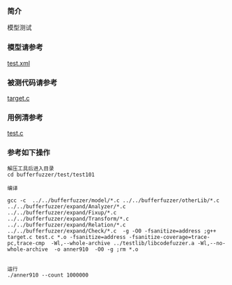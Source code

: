 ### 简介
模型测试

### 模型请参考  
[test.xml](../test/test101/test.xml)

### 被测代码请参考  

[target.c](../test/test101/target.c)


### 用例清参考  
[test.c](../test/test101/test.c)



### 参考如下操作

```
解压工具后进入目录
cd bufferfuzzer/test/test101

编译

gcc -c  ../../bufferfuzzer/model/*.c ../../bufferfuzzer/otherLib/*.c ../../bufferfuzzer/expand/Analyzer/*.c  ../../bufferfuzzer/expand/Fixup/*.c  ../../bufferfuzzer/expand/Transform/*.c ../../bufferfuzzer/expand/Relation/*.c  ../../bufferfuzzer/expand/Check/*.c  -g -O0 -fsanitize=address ;g++ target.c test.c *.o -fsanitize=address -fsanitize-coverage=trace-pc,trace-cmp  -Wl,--whole-archive ../testlib/libcodefuzzer.a -Wl,--no-whole-archive  -o anner910  -O0 -g ;rm *.o


运行
./anner910 --count 1000000
```
